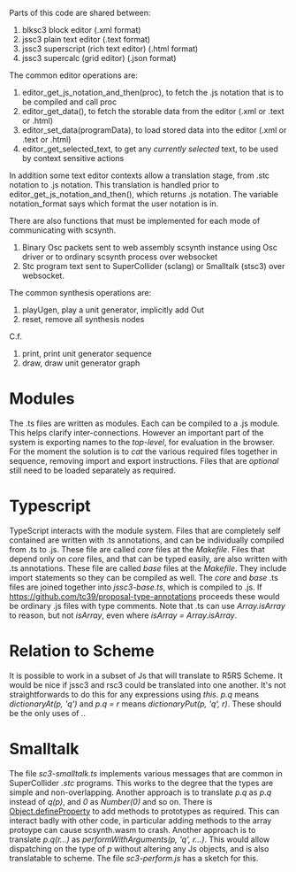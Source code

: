 Parts of this code are shared between:

1. blksc3 block editor (.xml format)
2. jssc3 plain text editor (.text format)
3. jssc3 superscript (rich text editor) (.html format)
4. jssc3 supercalc (grid editor) (.json format)

The common editor operations are:

1. editor\_get\_js\_notation\_and\_then(proc), to fetch the .js notation that is to be compiled and call proc
2. editor\_get\_data(), to fetch the storable data from the editor (.xml or .text or .html)
3. editor\_set\_data(programData), to load stored data into the editor (.xml or .text or .html)
4. editor\_get\_selected\_text, to get any _currently selected_ text, to be used by context sensitive actions

In addition some text editor contexts allow a translation stage, from .stc notation to .js notation.
This translation is handled prior to editor\_get\_js\_notation\_and\_then(), which returns .js notation.
The variable notation\_format says which format the user notation is in.

There are also functions that must be implemented for each mode of communicating with scsynth.

1. Binary Osc packets sent to web assembly scsynth instance using Osc driver or to ordinary scsynth process over websocket
2. Stc program text sent to SuperCollider (sclang) or Smalltalk (stsc3) over websocket.

The common synthesis operations are:

1. playUgen, play a unit generator, implicitly add Out
2. reset, remove all synthesis nodes

C.f.

1. print, print unit generator sequence
2. draw, draw unit generator graph

# Modules

The .ts files are written as modules.
Each can be compiled to a .js module.
This helps clarify inter-connections.
However an important part of the system is exporting names to the _top-level_, for evaluation in the browser.
For the moment the solution is to _cat_ the various required files together in sequence, removing import and export instructions.
Files that are _optional_ still need to be loaded separately as required.

# Typescript

TypeScript interacts with the module system.
Files that are completely self contained are written with .ts annotations, and can be individually compiled from .ts to .js.
These file are called _core_ files at the _Makefile_.
Files that depend only on _core_ files, and that can be typed easily, are also written with .ts annotations.
These file are called _base_ files at the _Makefile_.
They include import statements so they can be compiled as well.
The _core_ and _base_ .ts files are joined together into _jssc3-base.ts_, which is compiled to .js.
If <https://github.com/tc39/proposal-type-annotations> proceeds these would be ordinary .js files with type comments.
Note that .ts can use _Array.isArray_ to reason, but not _isArray_, even where _isArray = Array.isArray_.

# Relation to Scheme

It is possible to work in a subset of Js that will translate to R5RS Scheme.
It would be nice if jssc3 and rsc3 could be translated into one another.
It's not straightforwards to do this for any expressions using _this_.
_p.q_ means _dictionaryAt(p, 'q')_ and _p.q = r_ means _dictionaryPut(p, 'q', r)_.
These should be the only uses of _._.

# Smalltalk

The file _sc3-smalltalk.ts_ implements various messages that are common in SuperCollider _.stc_ programs.
This works to the degree that the types are simple and non-overlapping.
Another approach is to translate _p.q_ as _p.q_ instead of _q(p)_, and _0_ as _Number(0)_ and so on.
There is [Object.defineProperty](https://developer.mozilla.org/en-US/docs/Web/JavaScript/Reference/Global_Objects/Object/defineProperty)
to add methods to prototypes as required.
This can interact badly with other code, in particular adding methods to the array protoype can cause scsynth.wasm to crash.
Another approach is to translate _p.q(r...)_ as _performWithArguments(p, 'q', r...)_.
This would allow dispatching on the type of _p_ without altering any Js objects, and is also translatable to scheme.
The file _sc3-perform.js_ has a sketch for this.
